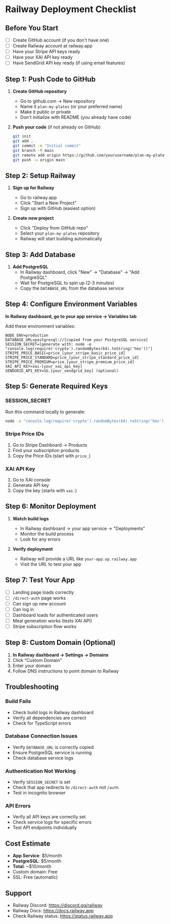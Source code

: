 # Railway Deployment Checklist

## Before You Start
- [ ] Create GitHub account (if you don't have one)
- [ ] Create Railway account at railway.app
- [ ] Have your Stripe API keys ready
- [ ] Have your XAI API key ready
- [ ] Have SendGrid API key ready (if using email features)

## Step 1: Push Code to GitHub
1. **Create GitHub repository**
   - Go to github.com → New repository
   - Name it `plan-my-plates` (or your preferred name)
   - Make it public or private
   - Don't initialize with README (you already have code)

2. **Push your code** (if not already on GitHub)
   ```bash
   git init
   git add .
   git commit -m "Initial commit"
   git branch -M main
   git remote add origin https://github.com/yourusername/plan-my-plates.git
   git push -u origin main
   ```

## Step 2: Setup Railway
1. **Sign up for Railway**
   - Go to railway.app
   - Click "Start a New Project"
   - Sign up with GitHub (easiest option)

2. **Create new project**
   - Click "Deploy from GitHub repo"
   - Select your `plan-my-plates` repository
   - Railway will start building automatically

## Step 3: Add Database
1. **Add PostgreSQL**
   - In Railway dashboard, click "New" → "Database" → "Add PostgreSQL"
   - Wait for PostgreSQL to spin up (2-3 minutes)
   - Copy the `DATABASE_URL` from the database service

## Step 4: Configure Environment Variables
**In Railway dashboard, go to your app service → Variables tab**

Add these environment variables:

```
NODE_ENV=production
DATABASE_URL=postgresql://[copied from your PostgreSQL service]
SESSION_SECRET=[generate with: node -e "console.log(require('crypto').randomBytes(64).toString('hex'))"]
STRIPE_PRICE_BASIC=price_[your_stripe_basic_price_id]
STRIPE_PRICE_STANDARD=price_[your_stripe_standard_price_id]
STRIPE_PRICE_PREMIUM=price_[your_stripe_premium_price_id]
XAI_API_KEY=xai-[your_xai_api_key]
SENDGRID_API_KEY=SG.[your_sendgrid_key] (optional)
```

## Step 5: Generate Required Keys

### SESSION_SECRET
Run this command locally to generate:
```bash
node -e "console.log(require('crypto').randomBytes(64).toString('hex'))"
```

### Stripe Price IDs
1. Go to Stripe Dashboard → Products
2. Find your subscription products
3. Copy the Price IDs (start with `price_`)

### XAI API Key
1. Go to XAI console
2. Generate API key
3. Copy the key (starts with `xai-`)

## Step 6: Monitor Deployment
1. **Watch build logs**
   - In Railway dashboard → your app service → "Deployments"
   - Monitor the build process
   - Look for any errors

2. **Verify deployment**
   - Railway will provide a URL like `your-app.up.railway.app`
   - Visit the URL to test your app

## Step 7: Test Your App
- [ ] Landing page loads correctly
- [ ] `/direct-auth` page works
- [ ] Can sign up new account
- [ ] Can log in
- [ ] Dashboard loads for authenticated users
- [ ] Meal generation works (tests XAI API)
- [ ] Stripe subscription flow works

## Step 8: Custom Domain (Optional)
1. **In Railway dashboard → Settings → Domains**
2. Click "Custom Domain"
3. Enter your domain
4. Follow DNS instructions to point domain to Railway

## Troubleshooting

### Build Fails
- Check build logs in Railway dashboard
- Verify all dependencies are correct
- Check for TypeScript errors

### Database Connection Issues
- Verify `DATABASE_URL` is correctly copied
- Ensure PostgreSQL service is running
- Check database service logs

### Authentication Not Working
- Verify `SESSION_SECRET` is set
- Check that app redirects to `/direct-auth` not `/auth`
- Test in incognito browser

### API Errors
- Verify all API keys are correctly set
- Check service logs for specific errors
- Test API endpoints individually

## Cost Estimate
- **App Service**: $5/month
- **PostgreSQL**: $5/month
- **Total**: ~$10/month
- Custom domain: Free
- SSL: Free (automatic)

## Support
- Railway Discord: https://discord.gg/railway
- Railway Docs: https://docs.railway.app
- Check Railway status: https://status.railway.app